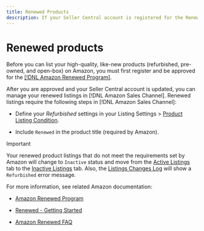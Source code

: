 ```yaml
---
title: Renewed Products
description: If your Seller Central account is registered for the Renewed Program,  you can manage your renewed listings in Amazon Sales Channel.
---
```


# Renewed products

Before you can list your high-quality, like-new products (refurbished, pre-owned, and open-box) on Amazon, you must first register and be approved for the [[!DNL Amazon Renewed Program]](https://sell.amazon.com/programs/renewed.html).

After you are approved and your Seller Central account is updated, you can manage your renewed listings in [!DNL Amazon Sales Channel]. Renewed listings require the following steps in [!DNL Amazon Sales Channel]:

- Define your _Refurbished_ settings in your Listing Settings > [Product Listing Condition](./product-listing-condition.md).

- Include `Renewed` in the product title (required by Amazon).

>[!IMPORTANT]
>
>Your renewed product listings that do not meet the requirements set by Amazon will change to `Inactive` status and move from the [Active Listings](./active-listings.md) tab to the [Inactive Listings](./inactive-listings.md) tab. Also, the [Listings Changes Log](./listing-changes-log.md) will show a `Refurbished` error message.

For more information, see related Amazon documentation:

- [Amazon Renewed Program](https://sell.amazon.com/programs/renewed.html)

- [Renewed - Getting Started](https://sellercentral.amazon.com/gp/help/help.html/?itemID=201648580)

- [Amazon Renewed FAQ](https://sellercentral.amazon.com/gp/help/help.html?itemID=202190060)

